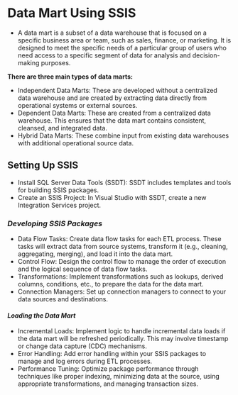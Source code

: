 # Data Mart Using SSIS
- A data mart is a subset of a data warehouse that is focused on a specific business area or team, such as sales, finance, or marketing. It is designed to meet the specific needs of a particular group of users who need access to a specific segment of data for analysis and decision-making purposes.
  
**There are three main types of data marts:**

- Independent Data Marts: These are developed without a centralized data warehouse and are created by extracting data directly from operational systems or external sources.
- Dependent Data Marts: These are created from a centralized data warehouse. This ensures that the data mart contains consistent, cleansed, and integrated data.
- Hybrid Data Marts: These combine input from existing data warehouses with additional operational source data.

 ## Setting Up SSIS
- Install SQL Server Data Tools (SSDT): SSDT includes templates and tools for building SSIS packages.
- Create an SSIS Project: In Visual Studio with SSDT, create a new Integration Services project.

 ### _Developing SSIS Packages_ 
   + Data Flow Tasks: Create data flow tasks for each ETL process. These tasks will extract data from source systems, transform it (e.g., cleaning, aggregating, merging), and load it into the data mart.
   + Control Flow: Design the control flow to manage the order of execution and the logical sequence of data flow tasks.
   + Transformations: Implement transformations such as lookups, derived columns, conditions, etc., to prepare the data for the data mart.
  + Connection Managers: Set up connection managers to connect to your data sources and destinations.

#### _Loading the Data Mart_
+ Incremental Loads: Implement logic to handle incremental data loads if the data mart will be refreshed periodically. This may involve timestamp or change data capture (CDC) mechanisms.
+ Error Handling: Add error handling within your SSIS packages to manage and log errors during ETL processes.
+ Performance Tuning: Optimize package performance through techniques like proper indexing, minimizing data at the source, using appropriate transformations, and managing transaction sizes.